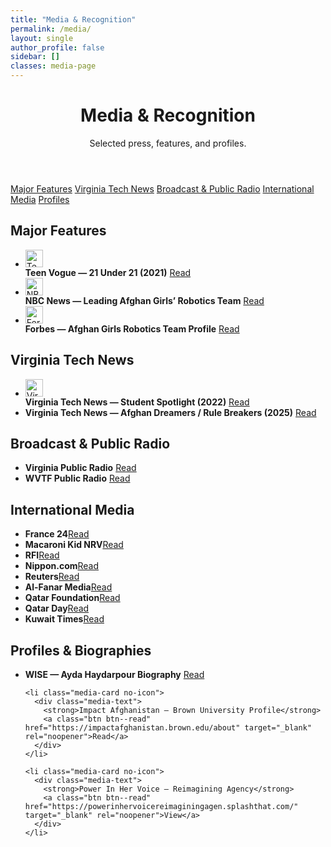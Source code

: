 ```yaml
---
title: "Media & Recognition"
permalink: /media/
layout: single
author_profile: false
sidebar: []
classes: media-page
---
```


<!-- Compact gradient header -->
<header class="media-hero">
  <div class="media-hero__inner">
    <h1>Media & Recognition</h1>
    <p>Selected press, features, and profiles.</p>
  </div>
</header>

<!-- Quick jump -->
<nav class="subnav-pills">
  <a href="#major">Major Features</a>
  <a href="#vtnews">Virginia Tech News</a>
  <a href="#broadcast">Broadcast & Public Radio</a>
  <a href="#intl">International Media</a>
  <a href="#profiles">Profiles</a>
</nav>

<!-- =============== Major Features =============== -->
<section id="major" class="media-section panel">
  <h2>Major Features</h2>
  <ul class="media-list media-grid">
    <li class="media-card">
      <span class="media-icon"><img src="{{ '/assets/icons/vogue.svg' | relative_url }}" alt="Teen Vogue" loading="lazy" width="28" height="28"></span>
      <div class="media-text">
        <strong>Teen Vogue — 21 Under 21 (2021)</strong>
        <a class="btn btn--read" href="https://www.teenvogue.com/gallery/teen-vogues-21-under-21-2021" target="_blank" rel="noopener">Read</a>
      </div>
    </li>
    <li class="media-card">
      <span class="media-icon"><img src="{{ '/assets/icons/nbc.svg' | relative_url }}" alt="NBC News" loading="lazy" width="28" height="28"></span>
      <div class="media-text">
        <strong>NBC News — Leading Afghan Girls’ Robotics Team</strong>
        <a class="btn btn--read" href="https://www.nbcnews.com/news/world/afghan-female-robotics-team-defiant-after-fleeing-taliban-qatar-n1277464" target="_blank" rel="noopener">Read</a>
      </div>
    </li>
    <li class="media-card">
      <span class="media-icon"><img src="{{ '/assets/icons/forbes.svg' | relative_url }}" alt="Forbes" loading="lazy" width="28" height="28"></span>
      <div class="media-text">
        <strong>Forbes — Afghan Girls Robotics Team Profile</strong>
        <a class="btn btn--read" href="https://www.forbes.com/profile/afghan-girls-robotic-team/" target="_blank" rel="noopener">Read</a>
      </div>
    </li>
  </ul>
</section>

<!-- =============== Virginia Tech News =============== -->
<section id="vtnews" class="media-section panel">
  <h2>Virginia Tech News</h2>
  <ul class="media-list media-grid">
    <li class="media-card">
      <span class="media-icon"><img src="{{ '/assets/icons/vt.svg' | relative_url }}" alt="Virginia Tech" loading="lazy" width="28" height="28"></span>
      <div class="media-text">
        <strong>Virginia Tech News — Student Spotlight (2022)</strong>
        <a class="btn btn--read" href="https://news.vt.edu/articles/2022/09/ayda-haydarpour.html" target="_blank" rel="noopener">Read</a>
      </div>
    </li>
    <li class="media-card no-icon">
      <div class="media-text">
        <strong>Virginia Tech News — Afghan Dreamers / Rule Breakers (2025)</strong>
        <a class="btn btn--read" href="https://news.vt.edu/articles/2025/04/Afghan-Dreamers-Rule-Breakers-Ayda-Haydarpour-student.html" target="_blank" rel="noopener">Read</a>
      </div>
    </li>
  </ul>
</section>

<!-- =============== Broadcast & Public Radio =============== -->
<section id="broadcast" class="media-section panel">
  <h2>Broadcast & Public Radio</h2>
  <ul class="media-list media-grid">
    <li class="media-card no-icon">
      <div class="media-text">
        <strong>Virginia Public Radio</strong>
        <a class="btn btn--read" href="https://virginiapublicradio.com/2022/09/01/robotics-champion-fled-afghanistan-now-shes-studying-at-virginia-tech/" target="_blank" rel="noopener">Read</a>
      </div>
    </li>
    <li class="media-card no-icon">
      <div class="media-text">
        <strong>WVTF Public Radio</strong>
        <a class="btn btn--read" href="https://www.wvtf.org/news/2022-09-01/robotics-champion-fled-afghanistan-now-shes-studying-at-virginia-tech" target="_blank" rel="noopener">Read</a>
      </div>
    </li>
  </ul>
</section>

<!-- =============== International Media =============== -->
<section id="intl" class="media-section panel">
  <h2>International Media</h2>
  <ul class="media-list media-grid">
    <li class="media-card no-icon"><div class="media-text"><strong>France 24</strong><a class="btn btn--read" href="https://first.global/in-the-news/france-24-afghan-girls-robotics-team-design-their-future-in-qatar/" target="_blank" rel="noopener">Read</a></div></li>
    <li class="media-card no-icon"><div class="media-text"><strong>Macaroni Kid NRV</strong><a class="btn btn--read" href="https://nrv.macaronikid.com/articles/6411e7794a01232a11181e2e/ymca-at-virginia-tech-celebrates-women-in-innovation-and-technology" target="_blank" rel="noopener">Read</a></div></li>
    <li class="media-card no-icon"><div class="media-text"><strong>RFI</strong><a class="btn btn--read" href="https://www.rfi.org/en/business-and-tech/20210922-afghan-girls-robotics-team-design-their-future-in-qatar" target="_blank" rel="noopener">Read</a></div></li>
    <li class="media-card no-icon"><div class="media-text"><strong>Nippon.com</strong><a class="btn btn--read" href="https://www.nippon.com/en/news/reu20210827KBN2FR1JN/" target="_blank" rel="noopener">Read</a></div></li>
    <li class="media-card no-icon"><div class="media-text"><strong>Reuters</strong><a class="btn btn--read" href="https://www.reuters.com/world/asia-pacific/dont-abandon-afghanistan-pleads-member-afghan-all-female-robotics-team-2021-08-26/" target="_blank" rel="noopener">Read</a></div></li>
    <li class="media-card no-icon"><div class="media-text"><strong>Al-Fanar Media</strong><a class="btn btn--read" href="https://www.al-fanarmedia.org/2021/09/afghanistans-all-female-robotics-team-continues-building-robots-in-qatar/" target="_blank" rel="noopener">Read</a></div></li>
    <li class="media-card no-icon"><div class="media-text"><strong>Qatar Foundation</strong><a class="btn btn--read" href="https://www.qf.org.qa/stories/qatar-has-been-the-gateway-to-a-better-life-for-us-says-captain-of-afghan" target="_blank" rel="noopener">Read</a></div></li>
    <li class="media-card no-icon"><div class="media-text"><strong>Qatar Day</strong><a class="btn btn--read" href="https://www.qatarday.com/dont-abandon-afghanistan-pleads-member-of-afghan-all-female-robotics-team" target="_blank" rel="noopener">Read</a></div></li>
    <li class="media-card no-icon"><div class="media-text"><strong>Kuwait Times</strong><a class="btn btn--read" href="https://kuwaittimes.com/afghan-robotics-team-design-future-in-qatar/" target="_blank" rel="noopener">Read</a></div></li>
  </ul>
</section>

<!-- =============== Profiles & Biographies =============== -->
<section id="profiles" class="media-section panel">
  <h2>Profiles & Biographies</h2>
  <ul class="media-list media-grid">
    <li class="media-card no-icon">
      <div class="media-text">
        <strong>WISE — Ayda Haydarpour Biography</strong>
        <a class="btn btn--read" href="https://www.wise-qatar.org/biography/ayda-haydarpour/" target="_blank" rel="noopener">Read</a>
      </div>
    </li>

    <li class="media-card no-icon">
      <div class="media-text">
        <strong>Impact Afghanistan — Brown University Profile</strong>
        <a class="btn btn--read" href="https://impactafghanistan.brown.edu/about" target="_blank" rel="noopener">Read</a>
      </div>
    </li>

    <li class="media-card no-icon">
      <div class="media-text">
        <strong>Power In Her Voice — Reimagining Agency</strong>
        <a class="btn btn--read" href="https://powerinhervoicereimaginingagen.splashthat.com/" target="_blank" rel="noopener">View</a>
      </div>
    </li>

  </ul>
</section>
